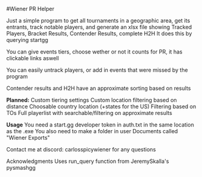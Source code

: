#Wiener PR Helper

Just a simple program to get all tournaments in a geographic area,
get its entrants, track notable players, and generate an xlsx file showing
Tracked Players, Bracket Results, Contender Results, complete H2H
It does this by querying startgg

You can give events tiers, choose wether or not it counts for PR,
it has clickable links aswell

You can easily untrack players, or add in events that were missed by the program

Contender results and H2H have an approximate sorting based on results

**Planned:**
Custom tiering settings
Custom location filtering based on distance
Choosable country location (+states for the US)
Filtering based on TOs
Full playerlist with searchable/filtering on approximate results

**Usage**
You need a start.gg developer token in auth.txt in the same location as the .exe
You also need to make a folder in user Documents called "Wiener Exports"


Contact me at discord: carlosspicywiener for any questions

Acknowledgments
Uses run_query function from JeremySkalla's pysmashgg
